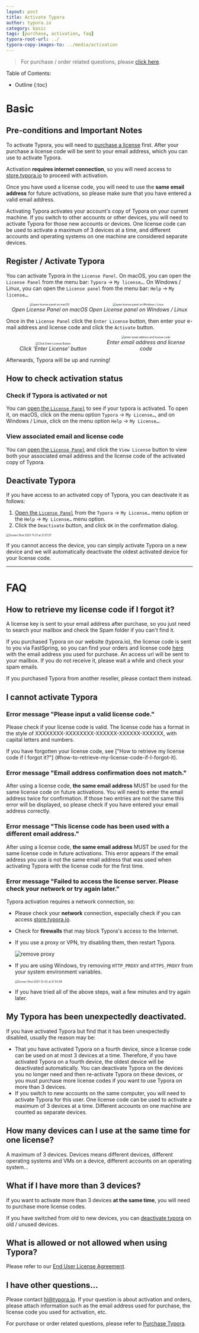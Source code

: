 ```yaml
---
layout: post
title: Activate Typora
author: typora.io
category: basic
tags: [purchase, activation, faq]
typora-root-url: ../
typora-copy-images-to: ../media/activation
---
```


> For purchase / order related questions, please [click here](/purchase).

Table of Contents:


* Outline
{:toc}

# Basic

## Pre-conditions and Important Notes

To activate Typora, you will need to [purchase a license](https://store.typora.io/) first. After your purchase a license code will be sent to your email address, which you can use to activate Typora.

Activation **requires internet connection**, so you will need access to [store.typora.io](https://store.typora.io) to proceed with activation.

Once you have used a license code, you will need to use the **same email address** for future activations, so please make sure that you have entered a valid email address.

Activating Typora activates your account's copy of Typora on your current machine. If you switch to other accounts or other devices, you will need to activate Typora for those new accounts or devices. One license code can be used to activate a maximum of 3 devices at a time, and different accounts and operating systems on one machine are considered separate devices.

## Register / Activate Typora

You can activate Typora in the `License Panel`. On macOS, you can open the `License Panel` from the menu bar: `Typora` → `My license…`. On Windows / Linux, you can open the `License panel` from the menu bar: `Help` → `My license…`.

<div  style="text-align:center">
  <figure style="margin:0;display:inline-block;">
    <img src="/media/activation/Screen Shot 2021-11-21 at 21.07.33.png" alt="open license panel on macOS" style="zoom:50%;" />	
    <figcaption><center><i>Open License Panel on macOS</i></center></figcaption>
  </figure>
  <figure  style="margin:0;display:inline-block;">
    <img src="/media/activation/Screen Shot 2021-11-21 at 21.22.48.png" alt="open license panel on Windows / Linux" style="zoom:50%;" />	
    <figcaption><center><i>Open License panel on Windows / Linux</i></center></figcaption>
  </figure>
</div>

Once in the `License Panel` click the `Enter License` button, then enter your e-mail address and license code and click the `Activate` button.

<div  style="text-align:center">
  <figure style="margin:0;display:inline-block;width: 49%;">
    <img src="/media/activation/Screen Shot 2021-11-21 at 21.27.42.png" alt="Click Enter License Button" style="zoom:50%;width:auto;" />	
    <figcaption><center><i>Click 'Enter License' button</i></center></figcaption>
  </figure>
  <figure style="margin:0;display:inline-block;width: 49%;">
    <img src="/media/activation/Screen Shot 2021-11-21 at 21.28.38.png" alt="enter email address and license code" style="zoom:50%;" />	
    <figcaption><center><i>Enter email address and license code</i></center></figcaption>
  </figure>
</div>

Afterwards, Typora will be up and running!

## How to check activation status

### Check if Typora is activated or not

You can [open the `License Panel`](#register--activate-typora) to see if your typora is activated. To open it, on macOS, click on the menu option `Typora` → `My License…`, and on Windows / Linux, click on the menu option `Help` → `My License…`.

### View associated email and license code

You can [open the `License Panel`](#register--activate-typora) and click the `View License` button to view both your associated email address and the license code of the activated copy of Typora.

## Deactivate Typora

If you have access to an activated copy of Typora, you can deactivate it as follows:

1. [Open the `License Panel`](#register--activate-typora) from the `Typora` → `My License…` menu option or the `Help` → `My License…` menu option.
2. Click the `Deactivate` button, and click `OK` in the confirmation dialog.

<img src="/media/activation/Screen Shot 2021-11-21 at 21.57.37.png" alt="Screen Shot 2021-11-21 at 21.57.37" style="zoom:50%;" />

If you cannot access the device, you can simply activate Typora on a new device and we will automatically deactivate the oldest activated device for your license code.

---

# FAQ

## How to retrieve my license code if I forgot it?

A license key is sent to your email address after purchase, so you just need to search your mailbox and check the Spam folder if you can't find it.

If you purchased Typora on our website (typora.io), the license code is sent to you via FastSpring, so you can find your orders and license code [here](https://typora.onfastspring.com/account) with the email address you used for purchase. An access url will be sent to your mailbox. If you do not receive it, please wait a while and check your spam emails.

If you purchased Typora from another reseller, please contact them instead.

## I cannot activate Typora

### Error message "Please input a valid license code."

Please check if your license code is valid. The license code has a format in the style of XXXXXXXX-XXXXXXXX-XXXXXX-XXXXXX-XXXXXX, with capital letters and numbers.

If you have forgotten your license code, see ["How to retrieve my license code if I forgot it?"] (#how-to-retrieve-my-license-code-if-I-forgot-it).

### Error message "Email address confirmation does not match."

After using a license code, **the same email address** MUST be used for the same license code on future activations. You will need to enter the email address twice for confirmation. If those two entries are not the same this error will be displayed, so please check if you have entered your email address correctly.

### Error message "This license code has been used with a different email address."

After using a license code, **the same email address** MUST be used for the same license code in future activations.  This error appears if the email address you use is not the same email address that was used when activating Typora with the license code for the first time.

### Error message "Failed to access the license server. Please check your network or try again later."

Typora activation requires a network connection, so:

- Please check your **network** connection, especially check if you can access [store.typora.io](https://store.typora.io).

- Check for **firewalls** that may block Typora's access to the Internet.

- If you use a proxy or VPN, try disabling them, then restart Typora.

  ![remove proxy](/media/activation/Local-Area-Network-Settings.png)

- If you are using Windows, try removing `HTTP_PROXY` and `HTTPS_PROXY` from your system environment variables.

  <img src="/media/activation/Screen Shot 2021-12-02 at 21.53.49.png" alt="Screen Shot 2021-12-02 at 21.53.49" style="zoom:50%;" />

- If you have tried all of the above steps, wait a few minutes and try again later.

## My Typora has been unexpectedly deactivated.

If you have activated Typora but find that it has been unexpectedly disabled, usually the reason may be:

- That you have activated Typora on a fourth device, since a license code can be used on at most 3 devices at a time. Therefore, if you have activated Typora on a fourth device, the oldest device will be deactivated automatically. You can deactivate Typora on the devices you no longer need and then re-activate Typora on these devices, or you must purchase more license codes if you want to use Typora on more than 3 devices.
- If you switch to new accounts on the same computer, you will need to activate Typora for this user. One license code can be used to activate a maximum of 3 devices at a time. Different accounts on one machine are counted as separate devices.

## How many devices can I use at the same time for one license?

A maximum of 3 devices. Devices means different devices, different operating systems and VMs on a device, different accounts on an operating system...

## What if I have more than 3 devices?

If you want to activate more than 3 devices **at the same time**, you will need to purchase more license codes. 

If you have switched from old to new devices, you can [deactivate typora](#deactivate-typora) on old / unused devices.

## What is allowed or not allowed when using Typora?

Please refer to our [End User License Agreement](https://support.typora.io/License-Agreement/).

## I have other questions...

Please contact <hi@typora.io>. If your question is about activation and orders, please attach information such as the email address used for purchase, the license code you used for activation, etc.

For purchase or order related questions, please refer to [Purchase Typora](/purchase).
